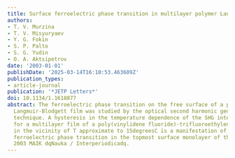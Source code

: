 ```yaml
---
title: Surface ferroelectric phase transition in multilayer polymer Langmuir films
authors:
- T. V. Murzina
- T. V. Misyuryaev
- Y. G. Fokin
- S. P. Palto
- S. G. Yudin
- O. A. Aktsipetrov
date: '2003-01-01'
publishDate: '2025-03-14T16:10:53.463609Z'
publication_types:
- article-journal
publication: '*JETP Letters*'
doi: 10.1134/1.1618877
abstract: The ferroelectric phase transition on the free surface of a polymer ferroelectric
  Langmuir-Blodgett film was studied by the optical second harmonic generation (SHG)
  technique. A hysteresis in the temperature dependence of the SHG intensity observed
  for a multilayer film of a poly(vinylidene fluoride)-trifluoroethylene copolymer
  in the vicinity of T approximate to 15degreesC is a manifestation of the first-order
  ferroelectric phase transition in the topmost surface monolayer of the film. (C)
  2003 MAIK dqNauka / Interperiodicadq.
---
```

